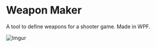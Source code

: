 # Weapon Maker
A tool to define weapons for a shooter game. Made in WPF.

![Imgur](https://i.imgur.com/hdE1CUk.jpg)

